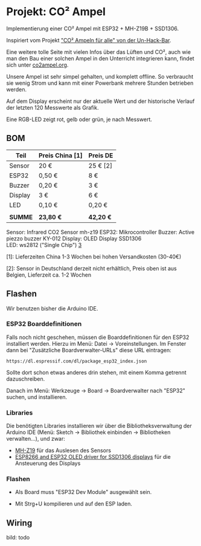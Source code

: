 # Projekt: CO² Ampel

Implementierung einer CO² Ampel mit ESP32 + MH-Z19B + SSD1306.

Inspiriert vom Projekt ["CO² Ampeln für alle" von der Un-Hack-Bar](https://www.un-hack-bar.de/2020/10/25/co2-ampeln-fuer-alle/).

Eine weitere tolle Seite mit vielen Infos über das Lüften und CO², auch wie man den Bau einer solchen Ampel in den Unterricht integrieren kann, findet sich unter [co2ampel.org](https://co2ampel.org).

Unsere Ampel ist sehr simpel gehalten, und komplett offline. So verbraucht sie wenig Strom und kann mit einer Powerbank mehrere Stunden betrieben werden.

Auf dem Display erscheint nur der aktuelle Wert und der historische Verlauf der letzten 120 Messwerte als Grafik.

Eine RGB-LED zeigt rot, gelb oder grün, je nach Messwert.

## BOM


| Teil      | Preis China [1] | Preis DE    |
| --------- | ----------- | ----------- |
| Sensor    | 20 €        | 25 € [2]   |
| ESP32     | 0,50 €      | 8 €         |
| Buzzer    | 0,20 €      | 3 €         |
| Display   | 3 €         | 6 €         |
| LED       | 0,10 €      | 0,20 €      |
|           |             |             |
| **SUMME** | **23,80 €** | **42,20 €** |


Sensor: Infrared CO2 Sensor	mh-z19
ESP32: Mikrocontroller
Buzzer: Active piezzo buzzer KY-012
Display: OLED Display SSD1306	
LED: ws2812 ("Single Chip") [3]


[1]: Lieferzeiten China 1-3 Wochen bei hohen Versandkosten (30-40€)

[2]: Sensor in Deutschland derzeit nicht erhältlich, Preis oben ist aus Belgien, Lieferzeit ca. 1-2 Wochen

[3]: ![](https://pads.eigenbaukombinat.de/uploads/upload_4b9853a860606dc2a45d012b6480e01c.png)


## Flashen

Wir benutzen bisher die Arduino IDE. 

### ESP32 Boarddefinitionen

Falls noch nicht geschehen, müssen die Boarddefinitionen für den ESP32 installiert werden. Hierzu im Menü: Datei -> Voreinstellungen. Im Fenster dann bei "Zusätzliche Boardverwalter-URLs" diese URL eintragen:

```
https://dl.espressif.com/dl/package_esp32_index.json
```

Sollte dort schon etwas anderes drin stehen, mit einem Komma getrennt dazuschreiben.

Danach im Menü: Werkzeuge -> Board -> Boardverwalter nach "ESP32" suchen, und installieren.

### Libraries

Die benötigten Libraries installieren wir über die Bibliotheksverwaltung der Arduino IDE (Menü: Sketch -> Bibliothek einbinden -> Bibliotheken verwalten…), und zwar:

* [MH-Z19](https://github.com/crisap94/MHZ19) für das Auslesen des Sensors
* [ESP8266 and ESP32 OLED driver for SSD1306 displays](https://github.com/ThingPulse/esp8266-oled-ssd1306) für die Ansteuerung des Displays

### Flashen

* Als Board muss "ESP32 Dev Module" ausgewählt sein.

* Mit Strg+U kompilieren und auf den ESP laden.




## Wiring

bild: todo
